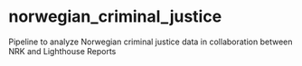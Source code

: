 # norwegian_criminal_justice
Pipeline to analyze Norwegian criminal justice data in collaboration between NRK and Lighthouse Reports
